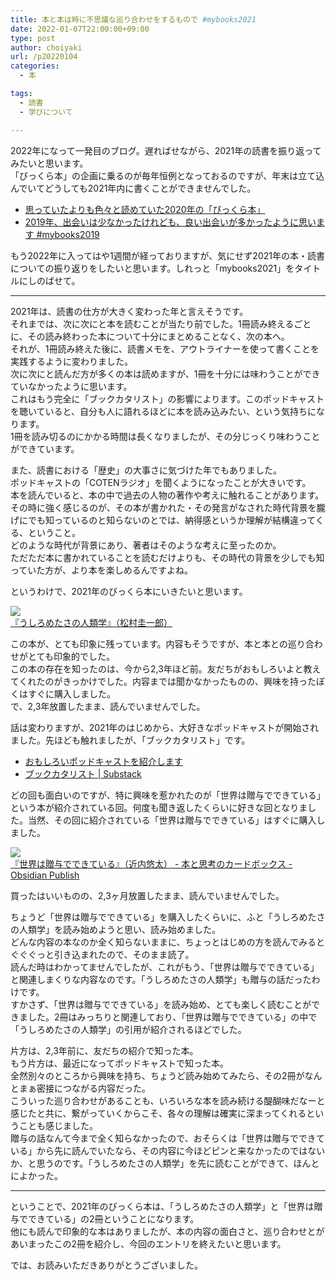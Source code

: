 ```yaml
---
title: 本と本は時に不思議な巡り合わせをするもので #mybooks2021
date: 2022-01-07T22:00:00+09:00
type: post
author: choiyaki
url: /p20220104
categories:
  - 本

tags:
  - 読書 
  - 学びについて

---
```

<!--
さて、久しぶりにブログを書こうかな、と。
びっくら本企画には乗られんかったねんけど、だいぶ遅れたけど去年読んだ本について書くのもいいかな、と思ったり。
びっくら本というか、本の不思議な巡り合わせについて書くのんはどうかなぁ、と。
2021年は、いつになく本を読めてない感じがするのよね。というか、マネジメントに挑んだり、じっくり本を読むスタイルに変更したのが主な原因やと思うねんけれども。
マネジメントには再挑戦したい。それは、間違いない。得るものはすこぶる大きいのは間違いないので。
本について、かな。
-->

2022年になって一発目のブログ。遅ればせながら、2021年の読書を振り返ってみたいと思います。  
「びっくら本」の企画に乗るのが毎年恒例となっておるのですが、年末は立て込んでいてどうしても2021年内に書くことができませんでした。

- [思っていたよりも色々と読めていた2020年の「びっくら本」](https://choiyaki.com/p1113/)
- [2019年、出会いは少なかったけれども、良い出会いが多かったように思います #mybooks2019](https://choiyaki.com/p755/)

もう2022年に入ってはや1週間が経っておりますが、気にせず2021年の本・読書についての振り返りをしたいと思います。しれっと「mybooks2021」をタイトルにしのばせて。

---

2021年は、読書の仕方が大きく変わった年と言えそうです。  
それまでは、次に次にと本を読むことが当たり前でした。1冊読み終えるごとに、その読み終わった本について十分にまとめることなく、次の本へ。  
それが、1冊読み終えた後に、読書メモを、アウトライナーを使って書くことを実践するように変わりました。  
次に次にと読んだ方が多くの本は読めますが、1冊を十分には味わうことができていなかったように思います。  
これはもう完全に「ブックカタリスト」の影響によります。このポッドキャストを聴いていると、自分も人に語れるほどに本を読み込みたい、という気持ちになります。  
1冊を読み切るのにかかる時間は長くなりましたが、その分じっくり味わうことができています。

また、読書における「歴史」の大事さに気づけた年でもありました。  
ポッドキャストの「COTENラジオ」を聞くようになったことが大きいです。  
本を読んでいると、本の中で過去の人物の著作や考えに触れることがあります。その時に強く感じるのが、その本が書かれた・その発言がなされた時代背景を朧げにでも知っているのと知らないのとでは、納得感というか理解が結構違ってくる、ということ。  
どのような時代が背景にあり、著者はそのような考えに至ったのか。  
ただただ本に書かれていることを読むだけよりも、その時代の背景を少しでも知っていた方が、より本を楽しめるんですよね。

というわけで、2021年のびっくら本にいきたいと思います。

[![](https://i.gyazo.com/e30292b6cb069fb2a113e57ff94a267b.jpg)](https://amzn.to/39h8OLV)  
[『うしろめたさの人類学』（松村圭一郎）](https://publish.obsidian.md/choiyaki/Published/%E3%80%8E%E3%81%86%E3%81%97%E3%82%8D%E3%82%81%E3%81%9F%E3%81%95%E3%81%AE%E4%BA%BA%E9%A1%9E%E5%AD%A6%E3%80%8F%EF%BC%88%E6%9D%BE%E6%9D%91%E5%9C%AD%E4%B8%80%E9%83%8E%EF%BC%89)

この本が、とても印象に残っています。内容もそうですが、本と本との巡り合わせがとても印象的でした。  
この本の存在を知ったのは、今から2,3年ほど前。友だちがおもしろいよと教えてくれたのがきっかけでした。内容までは聞かなかったものの、興味を持ったぼくはすぐに購入しました。  
で、2,3年放置したまま、読んでいませんでした。

話は変わりますが、2021年のはじめから、大好きなポッドキャストが開始されました。先ほども触れましたが、「ブックカタリスト」です。

- [おもしろいポッドキャストを紹介します](https://choiyaki.com/p1251/)
- [ブックカタリスト | Substack](https://bookcatalyst.substack.com/about)

どの回も面白いのですが、特に興味を惹かれたのが「世界は贈与でできている」という本が紹介されている回。何度も聞き返したくらいに好きな回となりました。当然、その回に紹介されている「世界は贈与でできている」はすぐに購入しました。  

[![](https://gyazo.com/2ce4b0eba0b779c4efa39491525a3eca.jpg)](https://amzn.to/3FhXgah)  
[『世界は贈与でできている』（近内悠太） - 本と思考のカードボックス - Obsidian Publish](https://publish.obsidian.md/choiyaki/Published/%E3%80%8E%E4%B8%96%E7%95%8C%E3%81%AF%E8%B4%88%E4%B8%8E%E3%81%A7%E3%81%A7%E3%81%8D%E3%81%A6%E3%81%84%E3%82%8B%E3%80%8F%EF%BC%88%E8%BF%91%E5%86%85%E6%82%A0%E5%A4%AA%EF%BC%89)

買ったはいいものの、2,3ヶ月放置したまま、読んでいませんでした。

ちょうど「世界は贈与でできている」を購入したくらいに、ふと「うしろめたさの人類学」を読み始めようと思い、読み始めました。  
どんな内容の本なのか全く知らないままに、ちょっとはじめの方を読んでみるとぐぐぐっと引き込まれたので、そのまま読了。  
読んだ時はわかってませんでしたが、これがもう、「世界は贈与でできている」と関連しまくりな内容なのです。「うしろめたさの人類学」も贈与の話だったわけです。  
すかさず、「世界は贈与でできている」を読み始め、とても楽しく読むことができました。2冊はみっちりと関連しており、「世界は贈与でできている」の中で「うしろめたさの人類学」の引用が紹介されるほどでした。

片方は、2,3年前に、友だちの紹介で知った本。  
もう片方は、最近になってポッドキャストで知った本。  
全然別々のところから興味を持ち、ちょうど読み始めてみたら、その2冊がなんとまぁ密接につながる内容だった。  
こういった巡り合わせがあることも、いろいろな本を読み続ける醍醐味だなーと感じたと共に、繋がっていくからこそ、各々の理解は確実に深まってくれるということも感じました。  
贈与の話なんて今まで全く知らなかったので、おそらくは「世界は贈与でできている」から先に読んでいたなら、その内容に今ほどピンと来なかったのではないか、と思うのです。「うしろめたさの人類学」を先に読むことができて、ほんとによかった。

---

ということで、2021年のびっくら本は、「うしろめたさの人類学」と「世界は贈与でできている」の2冊ということになります。  
他にも読んで印象的な本はありましたが、本の内容の面白さと、巡り合わせとがあいまったこの2冊を紹介し、今回のエントリを終えたいと思います。

では、お読みいただきありがとうございました。

